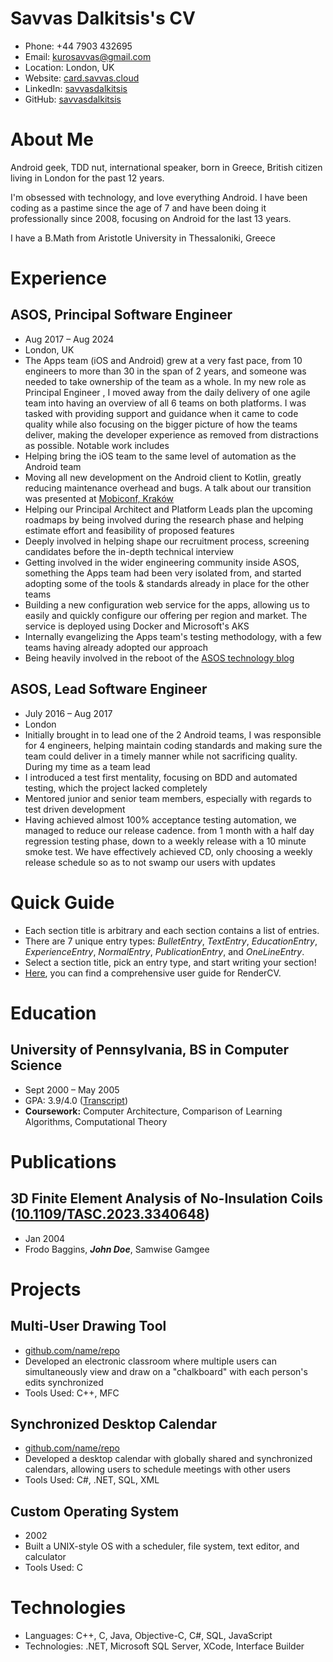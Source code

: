 # Savvas Dalkitsis's CV

- Phone: +44 7903 432695
- Email: [kurosavvas@gmail.com](mailto:kurosavvas@gmail.com)
- Location: London, UK
- Website: [card.savvas.cloud](https://card.savvas.cloud/)
- LinkedIn: [savvasdalkitsis](https://linkedin.com/in/savvasdalkitsis)
- GitHub: [savvasdalkitsis](https://github.com/savvasdalkitsis)


# About Me

Android geek, TDD nut, international speaker, born in Greece, British citizen living in London for the past 12 years.

I'm obsessed with technology, and love everything Android. I have been coding as a pastime since the age of 7 and have been doing it professionally since 2008, focusing on Android for the last 13 years.

I have a B.Math from Aristotle University in Thessaloniki, Greece

# Experience

## ASOS, Principal Software Engineer

- Aug 2017 – Aug 2024
- London, UK
- The Apps team (iOS and Android) grew at a very fast pace, from 10 engineers to more than 30 in the span of 2 years, and someone was needed to take ownership of the team as a whole. In my new role as Principal Engineer , I moved away from the daily delivery of one agile team into having an overview of all 6 teams on both platforms. I was tasked with providing support and guidance when it came to code quality while also focusing on the bigger picture of how the teams deliver, making the developer experience as removed from distractions as possible. Notable work includes
- Helping bring the iOS team to the same level of automation as the Android team
- Moving all new development on the Android client to Kotlin, greatly reducing maintenance overhead and bugs. A talk about our transition was presented at [Mobiconf, Kraków](https://noti.st/savvas/3RYKMi)
- Helping our Principal Architect and Platform Leads plan the upcoming roadmaps by being involved during the research phase and helping estimate effort and feasibility of proposed features
- Deeply involved in helping shape our recruitment process, screening candidates before the in-depth technical interview
- Getting involved in the wider engineering community inside ASOS, something the Apps team had been very isolated from, and started adopting some of the tools & standards already in place for the other teams
- Building a new configuration web service for the apps, allowing us to easily and quickly configure our offering per region and market. The service is deployed using Docker and Microsoft's AKS
- Internally evangelizing the Apps team's testing methodology, with a few teams having already adopted our approach
- Being heavily involved in the reboot of the [ASOS technology blog](https://medium.com/asos-techblog)

## ASOS, Lead Software Engineer

- July 2016 – Aug 2017
- London
- Initially brought in to lead one of the 2 Android teams, I was responsible for 4 engineers, helping maintain coding standards and making sure the team could deliver in a timely manner while not sacrificing quality. During my time as a team lead
- I introduced a test first mentality, focusing on BDD and automated testing, which the project lacked completely
- Mentored junior and senior team members, especially with regards to test driven development
- Having achieved almost 100% acceptance testing automation, we managed to reduce our release cadence. from 1 month with a half day regression testing phase, down to a weekly release with a 10 minute smoke test. We have effectively achieved CD, only choosing a weekly release schedule so as to not swamp our users with updates

# Quick Guide

- Each section title is arbitrary and each section contains a list of entries.
- There are 7 unique entry types: *BulletEntry*, *TextEntry*, *EducationEntry*, *ExperienceEntry*, *NormalEntry*, *PublicationEntry*, and *OneLineEntry*.
- Select a section title, pick an entry type, and start writing your section!
- [Here](https://docs.rendercv.com/user_guide/), you can find a comprehensive user guide for RenderCV.
# Education

## University of Pennsylvania, BS in Computer Science

- Sept 2000 – May 2005
- GPA: 3.9/4.0 ([Transcript](https://example.com))
- **Coursework:** Computer Architecture, Comparison of Learning Algorithms, Computational Theory

# Publications

## 3D Finite Element Analysis of No-Insulation Coils ([10.1109/TASC.2023.3340648](https://doi.org/10.1109/TASC.2023.3340648))
- Jan 2004
- Frodo Baggins, ***John Doe***, Samwise Gamgee

# Projects

## Multi-User Drawing Tool

- [github.com/name/repo](https://github.com/sinaatalay/rendercv)
- Developed an electronic classroom where multiple users can simultaneously view and draw on a "chalkboard" with each person's edits synchronized
- Tools Used: C++, MFC

## Synchronized Desktop Calendar

- [github.com/name/repo](https://github.com/sinaatalay/rendercv)
- Developed a desktop calendar with globally shared and synchronized calendars, allowing users to schedule meetings with other users
- Tools Used: C#, .NET, SQL, XML

## Custom Operating System

- 2002
- Built a UNIX-style OS with a scheduler, file system, text editor, and calculator
- Tools Used: C

# Technologies

- Languages: C++, C, Java, Objective-C, C#, SQL, JavaScript
- Technologies: .NET, Microsoft SQL Server, XCode, Interface Builder
